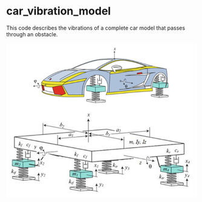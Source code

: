 # car_vibration_model
This code describes the vibrations of a complete car model that passes through an obstacle.

![Repository Logo](image.png)
